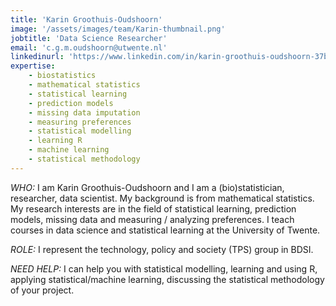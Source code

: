```yaml
---
title: 'Karin Groothuis-Oudshoorn'
image: '/assets/images/team/Karin-thumbnail.png'
jobtitle: 'Data Science Researcher'
email: 'c.g.m.oudshoorn@utwente.nl'
linkedinurl: 'https://www.linkedin.com/in/karin-groothuis-oudshoorn-37b7866/'
expertise:
    - biostatistics
    - mathematical statistics
    - statistical learning
    - prediction models
    - missing data imputation
    - measuring preferences
    - statistical modelling
    - learning R
    - machine learning
    - statistical methodology
---
```


*WHO:* I am Karin Groothuis-Oudshoorn and I am a (bio)statistician, researcher, data scientist. My background is from mathematical statistics. My research interests are in the field of statistical learning, prediction models, missing data and measuring / analyzing preferences. I teach courses in data science and statistical learning at the University of Twente.

*ROLE:* I represent the technology, policy and society (TPS) group in BDSI.

*NEED HELP:* I can help you with statistical modelling, learning and using R, applying statistical/machine learning, discussing the statistical methodology of your project.

